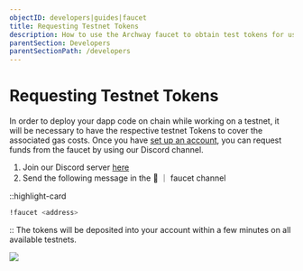 ```yaml
---
objectID: developers|guides|faucet
title: Requesting Testnet Tokens
description: How to use the Archway faucet to obtain test tokens for use in the development of dapps
parentSection: Developers
parentSectionPath: /developers
---
```


# Requesting Testnet Tokens

In order to deploy your dapp code on chain while working on a testnet, it will be necessary to have the respective testnet Tokens to cover the associated gas costs. Once you have [set up an account](/developers/getting-started/setup#creating-an-account), you can request funds from the faucet by using our Discord channel.

1. Join our Discord server <a href="https://discord.gg/dnYYcKPAX5" target="_blank">here</a>
2. Send the following message in the 🚰 ｜ faucet channel

::highlight-card

```bash
!faucet <address>
```

::
The tokens will be deposited into your account within a few minutes on all available testnets.

![](/images/docs/archway-discord-faucet.png)
